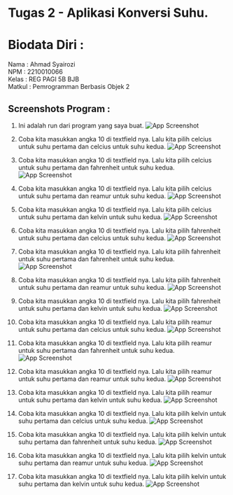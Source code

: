 
# Tugas 2 - Aplikasi Konversi Suhu.

# Biodata Diri :
Nama   : Ahmad Syairozi<br>
NPM    : 2210010066<br>
Kelas  : REG PAGI 5B BJB<br>
Matkul : Pemrogramman Berbasis Objek 2<br>



## Screenshots Program :
1. Ini adalah run dari program yang saya buat. 
![App Screenshot](https://github.com/user-attachments/assets/b565d02a-85ce-4a8f-be25-08bf4ca975b3)<br>

2. Coba kita masukkan angka 10 di textfield nya. Lalu kita pilih celcius untuk suhu pertama dan celcius untuk suhu kedua.
![App Screenshot](https://github.com/user-attachments/assets/3e3ec0cb-666f-4749-8141-b4b458f8c961)<br>

3. Coba kita masukkan angka 10 di textfield nya. Lalu kita pilih celcius untuk suhu pertama dan fahrenheit untuk suhu kedua.
![App Screenshot](https://github.com/user-attachments/assets/2e5b754b-8b69-4111-9c60-cf1efc3b3f93)<br>

4. Coba kita masukkan angka 10 di textfield nya. Lalu kita pilih celcius untuk suhu pertama dan reamur untuk suhu kedua.
![App Screenshot](https://github.com/user-attachments/assets/5ba7c43e-049e-42aa-a047-9fcffac0b6c5)<br>

5. Coba kita masukkan angka 10 di textfield nya. Lalu kita pilih celcius untuk suhu pertama dan kelvin untuk suhu kedua.
![App Screenshot](https://github.com/user-attachments/assets/14fb12ee-3963-4dd0-b9cc-fc5f05c59c62)<br>

6. Coba kita masukkan angka 10 di textfield nya. Lalu kita pilih fahrenheit untuk suhu pertama dan celcius untuk suhu kedua.
![App Screenshot](https://github.com/user-attachments/assets/e1aca9bf-adec-4777-916f-9277a8c35a70)<br>

7. Coba kita masukkan angka 10 di textfield nya. Lalu kita pilih fahrenheit untuk suhu pertama dan fahrenheit untuk suhu kedua.
![App Screenshot](https://github.com/user-attachments/assets/2bffbdc1-72ce-4dbe-8ca8-71a031ef308d)<br>

8. Coba kita masukkan angka 10 di textfield nya. Lalu kita pilih fahrenheit untuk suhu pertama dan reamur untuk suhu kedua.
![App Screenshot](https://github.com/user-attachments/assets/2f296c9f-0599-413d-86c5-39d97d155d33)<br>

9. Coba kita masukkan angka 10 di textfield nya. Lalu kita pilih fahrenheit untuk suhu pertama dan kelvin untuk suhu kedua.
![App Screenshot](https://github.com/user-attachments/assets/b21c097e-279a-49fe-a5a7-362a3a014592)<br>

10. Coba kita masukkan angka 10 di textfield nya. Lalu kita pilih reamur untuk suhu pertama dan celcius untuk suhu kedua.
![App Screenshot](https://github.com/user-attachments/assets/6d354733-a7be-439b-9e7d-ac2e8696d1d2)<br>

11. Coba kita masukkan angka 10 di textfield nya. Lalu kita pilih reamur untuk suhu pertama dan fahrenheit untuk suhu kedua.
![App Screenshot](https://github.com/user-attachments/assets/acde62a8-f5bf-4c5b-ba19-54d8fce19f02)<br>

12. Coba kita masukkan angka 10 di textfield nya. Lalu kita pilih reamur untuk suhu pertama dan reamur untuk suhu kedua.
![App Screenshot](https://github.com/user-attachments/assets/5e094df9-4f54-4120-9ef2-26b99772b5aa)<br>

13. Coba kita masukkan angka 10 di textfield nya. Lalu kita pilih reamur untuk suhu pertama dan kelvin untuk suhu kedua.
![App Screenshot](https://github.com/user-attachments/assets/3f81a29b-8529-4e55-a99a-431656ff0695)<br>

14. Coba kita masukkan angka 10 di textfield nya. Lalu kita pilih kelvin untuk suhu pertama dan celcius untuk suhu kedua.
![App Screenshot](https://github.com/user-attachments/assets/e6037d67-d9ad-49b6-a3d0-cd446658b329)<br>

15. Coba kita masukkan angka 10 di textfield nya. Lalu kita pilih kelvin untuk suhu pertama dan fahrenheit untuk suhu kedua.
![App Screenshot](https://github.com/user-attachments/assets/a852db1b-bf35-4613-90b2-6cca39c05d81)<br>

16. Coba kita masukkan angka 10 di textfield nya. Lalu kita pilih kelvin untuk suhu pertama dan reamur untuk suhu kedua.
![App Screenshot](https://github.com/user-attachments/assets/6c87427f-15e4-47ec-a786-231fe09c5055)<br>

17. Coba kita masukkan angka 10 di textfield nya. Lalu kita pilih kelvin untuk suhu pertama dan kelvin untuk suhu kedua.
![App Screenshot](https://github.com/user-attachments/assets/03addd9d-3eeb-4a1b-b0eb-0120c9d302da)
